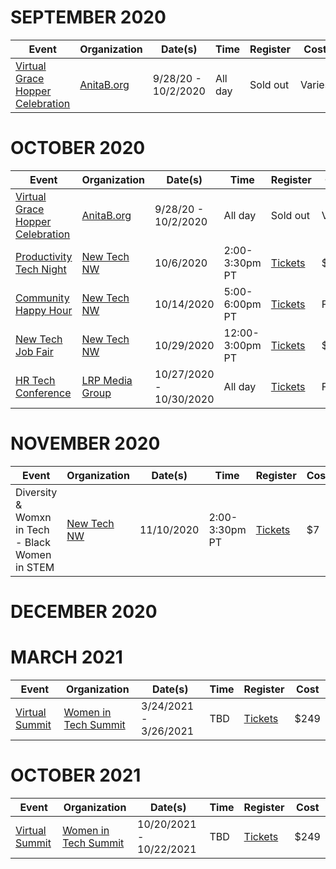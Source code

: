 # SEPTEMBER 2020

| Event       | Organization | Date(s) | Time | Register  | Cost |
| ----------- | ------------ | ------- | ---- | --------- | ---- |
| [Virtual Grace Hopper Celebration](https://ghc.anitab.org/) | [AnitaB.org](https://anitab.org/) | 9/28/20 - 10/2/2020 | All day | Sold out | Varies |


# OCTOBER 2020

| Event       | Organization | Date(s) | Time | Register  | Cost |
| ----------- | ------------ | ------- | ---- | --------- | ---- |
| [Virtual Grace Hopper Celebration](https://ghc.anitab.org/) | [AnitaB.org](https://anitab.org/) | 9/28/20 - 10/2/2020 | All day | Sold out | Varies |
| [Productivity Tech Night](https://www.newtechnorthwest.com/new-tech-virtual-meetup-productivity-tech-night-october-6-2020/) | [New Tech NW](https://www.newtechnorthwest.com/) | 10/6/2020 | 2:00-3:30pm PT| [Tickets](https://www.eventbrite.com/e/new-tech-virtual-meetup-productivity-tech-tickets-121275808207) | $7 |
| [Community Happy Hour](https://www.newtechnorthwest.com/new-tech-nw-community-happy-hour-october-14-2020/) | [New Tech NW](https://www.newtechnorthwest.com/) | 10/14/2020 | 5:00-6:00pm PT | [Tickets](https://www.eventbrite.com/e/new-tech-nw-community-happy-hour-tickets-123067737917) | FREE |
| [New Tech Job Fair](https://www.newtechjobfair.com/) | [New Tech NW](https://www.newtechnorthwest.com/) | 10/29/2020 | 12:00-3:00pm PT | [Tickets](https://www.eventbrite.com/e/new-tech-virtual-job-fair-tickets-120243675069) | $10 |
| [HR Tech Conference](https://www.hrtechconference.com/virtual) | [LRP Media Group](https://www.lrp.com) | 10/27/2020 - 10/30/2020| All day | [Tickets](https://www.xpressreg.net/register/hrtc1020/attendee/reginfo.asp) | FREE |


# NOVEMBER 2020

| Event       | Organization | Date(s) | Time | Register  | Cost |
| ----------- | ------------ | ------- | ---- | --------- | ---- |
| Diversity & Womxn in Tech - Black Women in STEM | [New Tech NW](https://www.newtechnorthwest.com/) | 11/10/2020 | 2:00-3:30pm PT | [Tickets](https://www.eventbrite.com/e/diversity-womxn-in-tech-black-women-in-stem-tickets-123038285825) | $7 |


# DECEMBER 2020


# MARCH 2021

| Event       | Organization | Date(s) | Time | Register  | Cost |
| ----------- | ------------ | ------- | ---- | --------- | ---- |
| [Virtual Summit](https://womenintechsummit.net/spring2021virtual/) | [Women in Tech Summit](https://womenintechsummit.net) | 3/24/2021 - 3/26/2021 | TBD  | [Tickets](https://whova.com/portal/registration/witsm_202009/) | $249 |

# OCTOBER 2021

| Event       | Organization | Date(s) | Time | Register  | Cost |
| ----------- | ------------ | ------- | ---- | --------- | ---- |
| [Virtual Summit](https://womenintechsummit.net/fall2021virtual/) | [Women in Tech Summit](https://womenintechsummit.net) | 10/20/2021 - 10/22/2021 | TBD | [Tickets](https://whova.com/portal/registration/witsm_202004/) | $249 |
